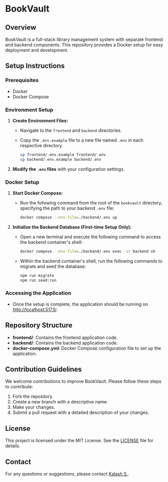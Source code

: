 # BookVault

## Overview
BookVault is a full-stack library management system with separate frontend and backend components. This repository provides a Docker setup for easy deployment and development.

## Setup Instructions

### Prerequisites
- Docker
- Docker Compose

### Environment Setup

1. **Create Environment Files:**
   - Navigate to the `frontend` and `backend` directories.
   - Copy the `.env.example` file to a new file named `.env` in each respective directory.

     ```sh
     cp frontend/.env.example frontend/.env
     cp backend/.env.example backend/.env
     ```

2. **Modify the `.env` files** with your configuration settings.

### Docker Setup

1. **Start Docker Compose:**
   - Run the following command from the root of the `bookvault` directory, specifying the path to your backend `.env` file:

     ```sh
     docker compose --env-file=./backend/.env up
     ```

2. **Initialize the Backend Database (First-time Setup Only):**
   - Open a new terminal and execute the following command to access the backend container's shell:

     ```sh
     docker compose --env-file=./backend/.env exec -it backend sh
     ```

   - Within the backend container's shell, run the following commands to migrate and seed the database:

     ```sh
     npm run migrate
     npm run seed:run
     ```

### Accessing the Application

- Once the setup is complete, the application should be running on [http://localhost:5173/](http://localhost:5173/).

## Repository Structure

- **frontend/**: Contains the frontend application code.
- **backend/**: Contains the backend application code.
- **docker-compose.yml**: Docker Compose configuration file to set up the application.

## Contribution Guidelines

We welcome contributions to improve BookVault. Please follow these steps to contribute:

1. Fork the repository.
2. Create a new branch with a descriptive name.
3. Make your changes.
4. Submit a pull request with a detailed description of your changes.

## License

This project is licensed under the MIT License. See the [LICENSE](LICENSE) file for details.

## Contact

For any questions or suggestions, please contact [Kalash S.](mailto:kalash@example.com).

